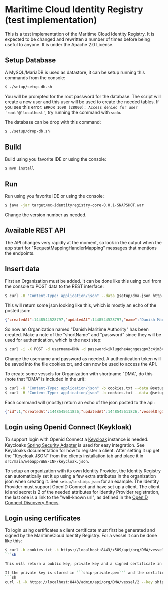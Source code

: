# Maritime Cloud Identity Registry (test implementation)
This is a test implementation of the Maritime Cloud Identity Registry. It is expected to be changed and rewritten a number of times before being useful to anyone. It is under the Apache 2.0 License.

## Setup Database
A MySQL/MariaDB is used as datastore, it can be setup running this commands from the console:
```sh
$ ./setup/setup-db.sh
```
You will be prompted for the root password for the database. The script will create a new user and this user will be used to create the needed tables.
If you see this error: ```ERROR 1698 (28000): Access denied for user 'root'@'localhost'```, try running the command with ```sudo```.

The database can be drop with this command:
```sh
$ ./setup/drop-db.sh
```

## Build
Build using you favorite IDE or using the console:
```sh
$ mvn install
```

## Run
Run using you favorite IDE or using the console:
```sh
$ java -jar target/mc-identityregistry-core-0.0.1-SNAPSHOT.war
```
Change the version number as needed.

## Available REST API
The API changes very rapidly at the moment, so look in the output when the app start for "RequestMappingHandlerMapping" messages that mentions the endpoints.  

## Insert data
First an Organization must be added. It can be done like this using curl from the console to POST data to the REST interface:
```sh
$ curl -H "Content-Type: application/json" --data @setup/dma.json http://localhost:8443/admin/api/org/apply
```

This will return some json looking like this, which is mostly an echo of the posted json:
```json
{"createdAt":1448544528797,"updatedAt":1448544528797,"name":"Danish Maritime Authority","shortName":"DMA","url":"http://www.soefartsstyrelsen.dk/","country":"Denmark","password":"iklugohe4agngesqpv3c4jm34g"}
```

So now an Organization named "Danish Maritime Authority" has been created. Make a note of the "shortName" and "password" since they will be used for authentication, which is the next step:
```sh
$ curl -i -X POST -d username=DMA -d password=iklugohe4agngesqpv3c4jm34g -c ./cookies.txt http://localhost:8443/login
```
Change the username and password as needed. A authentication token will be saved into the file cookies.txt, and can now be used to access the API.

To create some vessels for Organization with shortname "DMA", do this (note that "DMA" is included in the url):
```sh
$ curl -H "Content-Type: application/json" -b cookies.txt --data @setup/ship1.json http://localhost:8443/admin/api/org/DMA/vessel
$ curl -H "Content-Type: application/json" -b cookies.txt --data @setup/ship2.json http://localhost:8443/admin/api/org/DMA/vessel
```

Each command will (mostly) return an echo of the json posted to the api:
```json
{"id":1,"createdAt":1448545611826,"updatedAt":1448545611826,"vesselOrgId":"dma1","name":"POUL LØWENØRN","attributes":[{"id":1,"createdAt":1448545611838,"updatedAt":1448545611838,"attributeName":"IMO number","attributeValue":"9250969"},{"id":2,"createdAt":1448545611840,"updatedAt":1448545611840,"attributeName":"callsign","attributeValue":"OZZX"},{"id":3,"createdAt":1448545611844,"updatedAt":1448545611844,"attributeName":"Port Of Register","attributeValue":"KØBENHAVN"}],"certificates":[]}
```

## Login using Openid Connect (Keykloak)
To support login with Openid Connect a [Keycloak](http://keycloak.jboss.org/) instance is needed. Keycloaks [Spring Security Adapter](http://keycloak.github.io/docs/userguide/keycloak-server/html/ch08.html#spring-security-adapter) is used for easy integration. See Keycloaks documentation for how to register a client. After setting it up get the "Keycloak JSON" from the clients installation tab and place it in `src/main/webapp/WEB-INF/keycloak.json`.

To setup an organization with its own Identity Provider, the Identity Registry can automatically set it up using a few extra attributes in the organization json when creating it. See ```setup/testidp.json``` for an example. The Identity Provider must support OpenID Connect and have set up a client. The client id and secret is 2 of the needed attributes for Identity Provider registration, the last one is a link to the "well-known url", as defined in the [OpenID Connect Discovery Specs](https://openid.net/specs/openid-connect-discovery-1_0.html#ProviderConfig).

## Login using certificates
To login using certificates a client certificate must first be generated and signed by the MaritimeCloud Identity Registry. For a vessel it can be done like this:
```sh
$ curl -b cookies.txt -k https://localhost:8443/x509/api/org/DMA/vessel/1/generatecertificate
```sh

This will return a public key, private key and a signed certificate in PEM format for this vessel, and should be saved locally. The certificate is saved in the Identity Registry, but the keys will not.

If the private key is stored in ```ship-private.pem``` and the certificate in ```ship-cert.pem```, an example of use could be this:
```sh
curl -i -k https://localhost:8443/admin/api/org/DMA/vessel/2 --key ship-private.pem --cert ship-cert.pem
```
